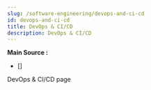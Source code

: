 ```yaml
---
slug: /software-engineering/devops-and-ci-cd
id: devops-and-ci-cd
title: DevOps & CI/CD
description: DevOps & CI/CD
---
```


**Main Source :**

- [] 

DevOps & CI/CD page
